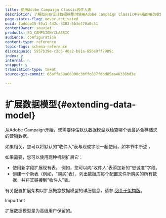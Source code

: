 ```yaml
---
title: 使用Adobe Campaign Classic收件人表
description: 了解如何在设计数据模型时使用Adobe Campaign Classic中开箱即用的收件人表。
page-status-flag: never-activated
uuid: faddde15-59a1-4d2c-8303-5b3e470a0c51
contentOwner: sauviat
products: SG_CAMPAIGN/CLASSIC
audience: configuration
content-type: reference
topic-tags: schema-reference
discoiquuid: 5957b39e-c2c6-40a2-b81a-656e9ff7989c
index: y
internal: n
snippet: y
translation-type: tm+mt
source-git-commit: 65affa58a66090c3bffc837fdbd85aa46338bd3e

---
```



# 扩展数据模型{#extending-data-model}

从Adobe Campaign开始，您需要评估默认数据模型以检查哪个表最适合存储您的营销数据。

如果相关，您可以将默认的“收件人”表与现成字段一起使用，如本节中所述 [](../../configuration/using/default-recipient-table.md)。

如果需要，您可以使用两种机制扩展它：

* 使用新字段扩展现有表。 例如，您可以向“收件人”表添加新的“忠诚度”字段。
* 创建一个新表（例如，“购买”表），列出数据库每个配置文件所购买的所有数据，并将其链接到“收件人”表。

有关配置扩展架构以扩展概念数据模型的详细信息，请参 [阅关于架构版](../../configuration/using/about-schema-edition.md)。

>[!IMPORTANT]
>
>扩展数据模型是为高级用户保留的。

